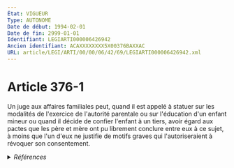 ```yaml
---
État: VIGUEUR
Type: AUTONOME
Date de début: 1994-02-01
Date de fin: 2999-01-01
Identifiant: LEGIARTI000006426942
Ancien identifiant: ACAXXXXXXXX5X00376BAXXAC
URL: article/LEGI/ARTI/00/00/06/42/69/LEGIARTI000006426942.xml
---
```


<h1>Article 376-1</h1>

Un juge aux affaires familiales peut, quand il est appelé à statuer sur les
modalités de l'exercice de l'autorité parentale ou sur l'éducation d'un enfant
mineur ou quand il décide de confier l'enfant à un tiers, avoir égard aux pactes
que les père et mère ont pu librement conclure entre eux à ce sujet, à moins que
l'un d'eux ne justifie de motifs graves qui l'autoriseraient à révoquer son
consentement.


<details>
  <summary><em>Références</em></summary>

  <h2>Articles faisant référence à l'article</h2>
  
  <ul>
    <li>
      <a href="https://legal.tricoteuses.fr//redirection/LEGIARTI000006284356?vers=git&vers=legifrance">LOI n° 93-22 du 8 janvier 1993 modifiant le code civil relative à l'état civil, à la famille et aux droits de l'enfant et instituant le juge aux affaires familiales - article 48 ENTIEREMENT_MODIF</a> MODIFICATION cible
    </li>
    <li>
      <a href="https://legal.tricoteuses.fr//redirection/LEGIARTI000006284372?vers=git&vers=legifrance">Loi n° 93-22 du 8 janvier 1993 modifiant le code civil relative à l'état civil, à la famille et aux droits de l'enfant et instituant le juge aux affaires familiales - article 64 AUTONOME VIGUEUR, en vigueur depuis le 1993-01-09</a> MODIFICATION cible
    </li>
  </ul>
  
  <h2>Textes faisant référence à l'article</h2>
  
  <ul>
    <li>
      <a href="https://legal.tricoteuses.fr//redirection/JORFTEXT000000361918?vers=git&vers=legifrance">LOI n° 93-22 du 8 janvier 1993 modifiant le code civil relative à l'état civil, à la famille et aux droits de l'enfant et instituant le juge aux affaires familiales</a> SPEC_APPLI cible
    </li>
  </ul>
  
  <h2>Références faites par l'article</h2>
  
  <ul>
    <li>
      1959-09-21 CITATION cible <a href="https://legal.tricoteuses.fr//redirection/LEGIARTI000006682945?vers=git&vers=legifrance">Décret n°59-1095 du 21 septembre 1959 PORTANT, EN EXECUTION DES ARTICLES 800 DU CODE DE PROCEDURE PENALE ET 202 DU CODE DE LA FAMILLE ET DE L'AIDE SOCIALE, REGLEMENT D'ADMINISTRATION PUBLIQUE POUR L'APPLICATION DE DISPOSITIONS RELATIVES A LA PROTECTION DE L'ENFANCE ET DE L'ADOLESCENCE EN DANGER. - article 10 AUTONOME ABROGE, en vigueur du 1959-09-25 au 2006-04-09</a>
    </li>
    <li>
      1959-09-21 CITATION cible <a href="https://legal.tricoteuses.fr//redirection/LEGIARTI000006682948?vers=git&vers=legifrance">Décret n°59-1095 du 21 septembre 1959 PORTANT, EN EXECUTION DES ARTICLES 800 DU CODE DE PROCEDURE PENALE ET 202 DU CODE DE LA FAMILLE ET DE L'AIDE SOCIALE, REGLEMENT D'ADMINISTRATION PUBLIQUE POUR L'APPLICATION DE DISPOSITIONS RELATIVES A LA PROTECTION DE L'ENFANCE ET DE L'ADOLESCENCE EN DANGER. - article 13 AUTONOME ABROGE, en vigueur du 1959-09-25 au 2006-04-09</a>
    </li>
    <li>
      1959-09-21 CITATION cible <a href="https://legal.tricoteuses.fr//redirection/LEGIARTI000006682936?vers=git&vers=legifrance">Décret n°59-1095 du 21 septembre 1959 PORTANT, EN EXECUTION DES ARTICLES 800 DU CODE DE PROCEDURE PENALE ET 202 DU CODE DE LA FAMILLE ET DE L'AIDE SOCIALE, REGLEMENT D'ADMINISTRATION PUBLIQUE POUR L'APPLICATION DE DISPOSITIONS RELATIVES A LA PROTECTION DE L'ENFANCE ET DE L'ADOLESCENCE EN DANGER. - article 2 AUTONOME ABROGE, en vigueur du 1959-09-25 au 2006-04-09</a>
    </li>
    <li>
      1959-09-21 CITATION cible <a href="https://legal.tricoteuses.fr//redirection/LEGIARTI000006682940?vers=git&vers=legifrance">Décret n°59-1095 du 21 septembre 1959 PORTANT, EN EXECUTION DES ARTICLES 800 DU CODE DE PROCEDURE PENALE ET 202 DU CODE DE LA FAMILLE ET DE L'AIDE SOCIALE, REGLEMENT D'ADMINISTRATION PUBLIQUE POUR L'APPLICATION DE DISPOSITIONS RELATIVES A LA PROTECTION DE L'ENFANCE ET DE L'ADOLESCENCE EN DANGER. - article 6 AUTONOME ABROGE, en vigueur du 1959-09-25 au 2006-04-09</a>
    </li>
    <li>
      1959-09-21 CITATION cible <a href="https://legal.tricoteuses.fr//redirection/LEGIARTI000006682942?vers=git&vers=legifrance">Décret n°59-1095 du 21 septembre 1959 PORTANT, EN EXECUTION DES ARTICLES 800 DU CODE DE PROCEDURE PENALE ET 202 DU CODE DE LA FAMILLE ET DE L'AIDE SOCIALE, REGLEMENT D'ADMINISTRATION PUBLIQUE POUR L'APPLICATION DE DISPOSITIONS RELATIVES A LA PROTECTION DE L'ENFANCE ET DE L'ADOLESCENCE EN DANGER. - article 7 AUTONOME ABROGE, en vigueur du 2000-12-23 au 2006-04-09</a>
    </li>
    <li>
      1959-09-21 CITATION cible <a href="https://legal.tricoteuses.fr//redirection/LEGIARTI000006682943?vers=git&vers=legifrance">Décret n°59-1095 du 21 septembre 1959 PORTANT, EN EXECUTION DES ARTICLES 800 DU CODE DE PROCEDURE PENALE ET 202 DU CODE DE LA FAMILLE ET DE L'AIDE SOCIALE, REGLEMENT D'ADMINISTRATION PUBLIQUE POUR L'APPLICATION DE DISPOSITIONS RELATIVES A LA PROTECTION DE L'ENFANCE ET DE L'ADOLESCENCE EN DANGER. - article 8 AUTONOME ABROGE, en vigueur du 1959-09-25 au 1988-10-08</a>
    </li>
    <li>
      CODIFICATION source Loi 1803-03-14
    </li>
    <li>
      1993-01-08 SPEC_APPLI source <a href="https://legal.tricoteuses.fr//redirection/JORFTEXT000000361918?vers=git&vers=legifrance">LOI n° 93-22 du 8 janvier 1993 modifiant le code civil relative à l'état civil, à la famille et aux droits de l'enfant et instituant le juge aux affaires familiales</a>
    </li>
    <li>
      1993-01-08 MODIFICATION source <a href="https://legal.tricoteuses.fr//redirection/LEGIARTI000006284356?vers=git&vers=legifrance">LOI n° 93-22 du 8 janvier 1993 modifiant le code civil relative à l'état civil, à la famille et aux droits de l'enfant et instituant le juge aux affaires familiales - article 48 ENTIEREMENT_MODIF</a>
    </li>
    <li>
      1993-01-08 MODIFICATION source <a href="https://legal.tricoteuses.fr//redirection/LEGIARTI000006284372?vers=git&vers=legifrance">Loi n° 93-22 du 8 janvier 1993 modifiant le code civil relative à l'état civil, à la famille et aux droits de l'enfant et instituant le juge aux affaires familiales - article 64 AUTONOME VIGUEUR, en vigueur depuis le 1993-01-09</a>
    </li>
  </ul>
</details>
